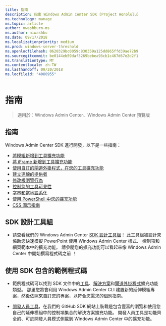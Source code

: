 ```yaml
---
title: 指南
description: 指南 Windows Admin Center SDK (Project Honolulu)
ms.technology: manage
ms.topic: article
author: nwashburn-ms
ms.author: niwashbu
ms.date: 09/17/2018
ms.localizationpriority: medium
ms.prod: windows-server-threshold
ms.openlocfilehash: 0620329bc0059c830359a125dd865ffd39ae72b9
ms.sourcegitcommit: be0144eb59daf3269bebea93cb1c467d67e2d2f1
ms.translationtype: MT
ms.contentlocale: zh-TW
ms.lasthandoff: 09/20/2018
ms.locfileid: "4080955"
---
```

# 指南

>適用於：Windows Admin Center、Windows Admin Center 預覽版

## 指南
Windows Admin Center SDK 進行開發，以下是一些指南：

- [將模組新增到工具擴充功能](guides/add-module.md)
- [將 iFrame 新增到工具擴充功能](guides/add-iframe.md)
- [使用自訂的閘道外掛程式，在您的工具擴充功能](guides/use-custom-gateway-plugin.md)
- [建立連線的提供者](guides/create-connection-provider.md)
- [修改根瀏覽行為](guides/modify-root-navigation.md)
- [控制您的工具可見性](guides/dynamic-tool-display.md)
- [字串和當地語系化](guides/strings-localization.md)
- [使用 PowerShell 中您的擴充功能](guides/powershell.md)
- [CSS 圖示指南](guides/cssicons.md)

## SDK 設計工具組

- 請查看我們的 Windows Admin Center [SDK 設計工具組](https://github.com/Microsoft/windows-admin-center-sdk/blob/master/WindowsAdminCenterDesignToolkit.zip)！ 此工具組被設計來協助您快速模擬 PowerPoint 使用 Windows Admin Center 樣式、 控制項和網頁範本中的擴充功能。 請參閱您的擴充功能可以看起來像 Windows Admin Center 中開始撰寫程式碼之前 ！

## 使用 SDK 包含的範例程式碼

- 範例程式碼可以找到 SDK 文件中的[工具](develop-tool.md)、[解決方案](develop-solution.md)和[閘道外掛程式](develop-gateway-plugin.md)擴充功能類型。 那里您將會利用 Windows Admin Center CLI 建置新的延伸模組專案，然後依照來自訂您的專案，以符合您需求的個別指南。

- [開發人員工具](https://aka.ms/wacsdk)，在我們的 GitHub SDK 網站上裝載是包含豐富的瀏覽和使用您自己的延伸模組中的控制項集合的解決方案擴充功能。  開發人員工具是功能齊全的、可於開發人員模式側載到 Windows Admin Center 中的擴充功能。
